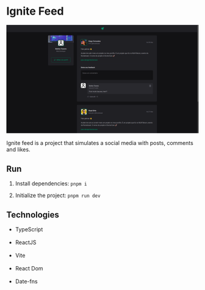 # Ignite Feed

<img src="./wallpaper.png" alt="wallpaper do projeto ignite feed" />

Ignite feed is a project that simulates a social media with posts, comments and likes.

## Run

1. Install dependencies:
`pnpm i`

2. Initialize the project:
`pnpm run dev`

## Technologies

<ul>
  <li>TypeScript</li><br>
  <li>ReactJS</li><br>
  <li>Vite</li><br>
  <li>React Dom</li><br>
  <li>Date-fns</li><br>
</ul>
